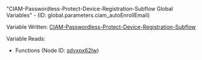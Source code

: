 "CIAM-Passwordless-Protect-Device-Registration-Subflow Global Variables" - (ID: global.parameters.ciam_autoEnrollEmail)

Variable Written:
[CIAM-Passwordless-Protect-Device-Registration-Subflow](../index.md#Variables)

Variable Reads:
* Functions (Node ID: [sdvxpx62lw](../nodes/sdvxpx62lw.md))
